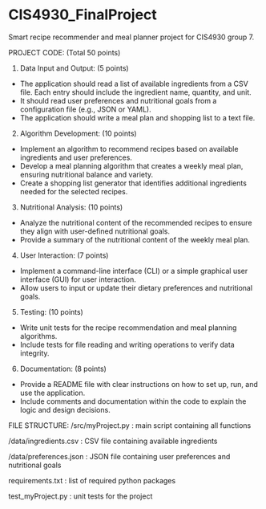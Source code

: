 # CIS4930_FinalProject
Smart recipe recommender and meal planner project for CIS4930 group 7.

PROJECT CODE: (Total 50 points)
1. Data Input and Output: (5 points)
- The application should read a list of available ingredients from a CSV file. Each entry should
include the ingredient name, quantity, and unit.
- It should read user preferences and nutritional goals from a configuration file (e.g., JSON or
YAML).
- The application should write a meal plan and shopping list to a text file.

2. Algorithm Development: (10 points)
- Implement an algorithm to recommend recipes based on available ingredients and user
preferences.
- Develop a meal planning algorithm that creates a weekly meal plan, ensuring nutritional
balance and variety.
- Create a shopping list generator that identifies additional ingredients needed for the selected
recipes.

3. Nutritional Analysis: (10 points)
- Analyze the nutritional content of the recommended recipes to ensure they align with
user-defined nutritional goals.
- Provide a summary of the nutritional content of the weekly meal plan.

4. User Interaction: (7 points)
- Implement a command-line interface (CLI) or a simple graphical user interface (GUI) for user
interaction.
- Allow users to input or update their dietary preferences and nutritional goals.

5. Testing: (10 points)
- Write unit tests for the recipe recommendation and meal planning algorithms.
- Include tests for file reading and writing operations to verify data integrity.

6. Documentation: (8 points)
- Provide a README file with clear instructions on how to set up, run, and use the application.
- Include comments and documentation within the code to explain the logic and design
decisions.

FILE STRUCTURE:
/src/myProject.py : main script containing all functions

/data/ingredients.csv : CSV file containing available ingredients

/data/preferences.json : JSON file containing user preferences and nutritional goals

requirements.txt : list of required python packages

test_myProject.py : unit tests for the project
